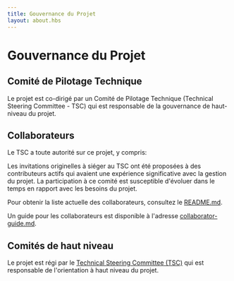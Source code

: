 ```yaml
---
title: Gouvernance du Projet
layout: about.hbs
---
```


# Gouvernance du Projet

## Comité de Pilotage Technique

Le projet est co-dirigé par un Comité de Pilotage Technique (Technical Steering Committee - TSC) qui est responsable de la gouvernance de haut-niveau du projet.

## Collaborateurs

Le TSC a toute autorité sur ce projet, y compris:

Les invitations originelles à siéger au TSC ont été proposées à des contributeurs actifs qui avaient une expérience significative avec la gestion du projet. La participation à ce comité est susceptible d'évoluer dans le temps en rapport avec les besoins du projet.

Pour obtenir la liste actuelle des collaborateurs, consultez le [README.md][].

Un guide pour les collaborateurs est disponible à l'adresse [collaborator-guide.md][].

## Comités de haut niveau

Le projet est régi par le [Technical Steering Committee (TSC)][] qui est responsable de l'orientation à haut niveau du projet.

[collaborator-guide.md]: https://github.com/nodejs/node/blob/main/doc/contributing/collaborator-guide.md
[README.md]: https://github.com/nodejs/node/blob/main/README.md#current-project-team-members
[Technical Steering Committee (TSC)]: https://github.com/nodejs/TSC/blob/main/TSC-Charter.md
